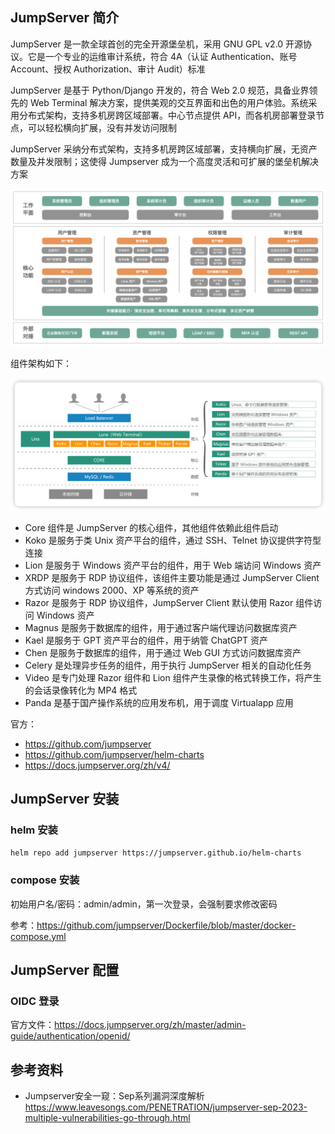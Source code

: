 ## JumpServer 简介

JumpServer 是一款全球首创的完全开源堡垒机，采用 GNU GPL v2.0 开源协议。它是一个专业的运维审计系统，符合 4A（认证 Authentication、账号 Account、授权 Authorization、审计 Audit）标准

JumpServer 是基于 Python/Django 开发的，符合 Web 2.0 规范，具备业界领先的 Web Terminal 解决方案，提供美观的交互界面和出色的用户体验。系统采用分布式架构，支持多机房跨区域部署。中心节点提供 API，而各机房部署登录节点，可以轻松横向扩展，没有并发访问限制

JumpServer 采纳分布式架构，支持多机房跨区域部署，支持横向扩展，无资产数量及并发限制；这使得 Jumpserver 成为一个高度灵活和可扩展的堡垒机解决方案

![img](.assets/JumpServer/js-enterprise-20240118053609156.png)

组件架构如下：

![architecture_01](./.assets/JumpServer/architecture_01.png)

- Core 组件是 JumpServer 的核心组件，其他组件依赖此组件启动
- Koko 是服务于类 Unix 资产平台的组件，通过 SSH、Telnet 协议提供字符型连接
- Lion 是服务于 Windows 资产平台的组件，用于 Web 端访问 Windows 资产
- XRDP 是服务于 RDP 协议组件，该组件主要功能是通过 JumpServer Client 方式访问 windows 2000、XP 等系统的资产
- Razor 是服务于 RDP 协议组件，JumpServer Client 默认使用 Razor 组件访问 Windows 资产
- Magnus 是服务于数据库的组件，用于通过客户端代理访问数据库资产
- Kael 是服务于 GPT 资产平台的组件，用于纳管 ChatGPT 资产
- Chen 是服务于数据库的组件，用于通过 Web GUI 方式访问数据库资产
- Celery 是处理异步任务的组件，用于执行 JumpServer 相关的自动化任务
- Video 是专门处理 Razor 组件和 Lion 组件产生录像的格式转换工作，将产生的会话录像转化为 MP4 格式
- Panda 是基于国产操作系统的应用发布机，用于调度 Virtualapp 应用

官方：

- <https://github.com/jumpserver>
- <https://github.com/jumpserver/helm-charts>
- <https://docs.jumpserver.org/zh/v4/>

## JumpServer 安装

### helm 安装



```bash
helm repo add jumpserver https://jumpserver.github.io/helm-charts
```

### compose 安装

初始用户名/密码：admin/admin，第一次登录，会强制要求修改密码

参考：<https://github.com/jumpserver/Dockerfile/blob/master/docker-compose.yml>

## JumpServer 配置

### OIDC 登录

官方文件：<https://docs.jumpserver.org/zh/master/admin-guide/authentication/openid/>

## 参考资料

- Jumpserver安全一窥：Sep系列漏洞深度解析 <https://www.leavesongs.com/PENETRATION/jumpserver-sep-2023-multiple-vulnerabilities-go-through.html>
